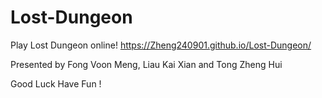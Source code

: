 # Lost-Dungeon
Play Lost Dungeon online! https://Zheng240901.github.io/Lost-Dungeon/

Presented by Fong Voon Meng, Liau Kai Xian and Tong Zheng Hui

Good Luck Have Fun !
